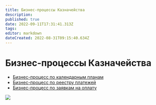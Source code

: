 ```yaml
---
title: Бизнес-процессы Казначейства
description: 
published: true
date: 2022-09-11T17:31:41.313Z
tags: 
editor: markdown
dateCreated: 2022-08-31T09:15:40.634Z
---
```


# Бизнес-процессы Казначейства

* [Бизнес-процесс по календарным планам](bp.kalendarnykh-planov.md)
* [Бизнес-процесс по реестру платежей](bp.reestr-platezhei.md)
* [Бизнес-процесс по заявкам на оплату](bp.zayavka-na-oplatu.md)

![](<../../../assets/image (687).png>)
